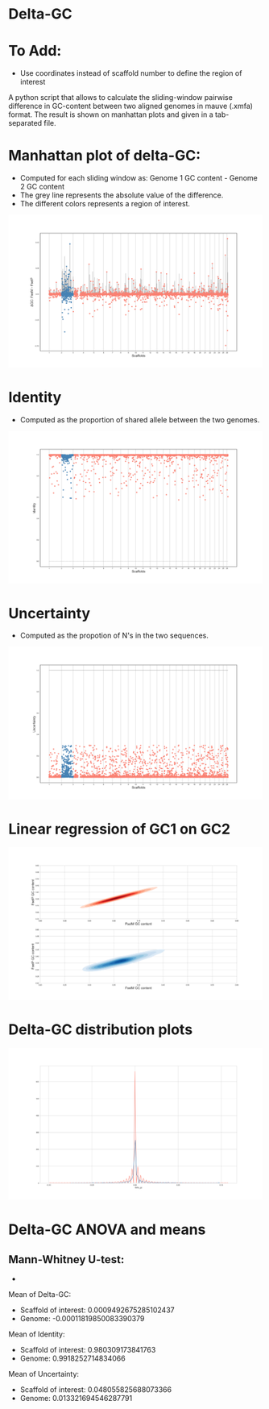 # Delta-GC

# To Add:
- Use coordinates instead of scaffold number to define the region of interest

A python script that allows to calculate the sliding-window pairwise difference in GC-content between two aligned genomes in mauve (.xmfa) format. The result is shown on manhattan plots and given in a tab-separated file.

# Manhattan plot of delta-GC:
- Computed for each sliding window as: Genome 1 GC content - Genome 2 GC content
- The grey line represents the absolute value of the difference.
- The different colors represents a region of interest.

![alt text](https://github.com/Mass23/Delta-GC/blob/master/Figure_1.png)

# Identity 
- Computed as the proportion of shared allele between the two genomes.

![alt text](https://github.com/Mass23/Delta-GC/blob/master/Figure_2.png)

# Uncertainty
- Computed as the propotion of N's in the two sequences.

![alt text](https://github.com/Mass23/Delta-GC/blob/master/Figure_3.png)

# Linear regression of GC1 on GC2

![alt text](https://github.com/Mass23/Delta-GC/blob/master/Figure_4.png)

# Delta-GC distribution plots

![alt text](https://github.com/Mass23/Delta-GC/blob/master/Figure_5.png)

# Delta-GC ANOVA and means

Mann-Whitney U-test:
 - 
 - 

Mean of Delta-GC: 
 - Scaffold of interest:  0.0009492675285102437
 - Genome:  -0.00011819850083390379
 
Mean of Identity: 
 - Scaffold of interest:  0.980309173841763
 - Genome:  0.9918252714834066
 
Mean of Uncertainty: 
 - Scaffold of interest:  0.048055825688073366
 - Genome:  0.013321694546287791
